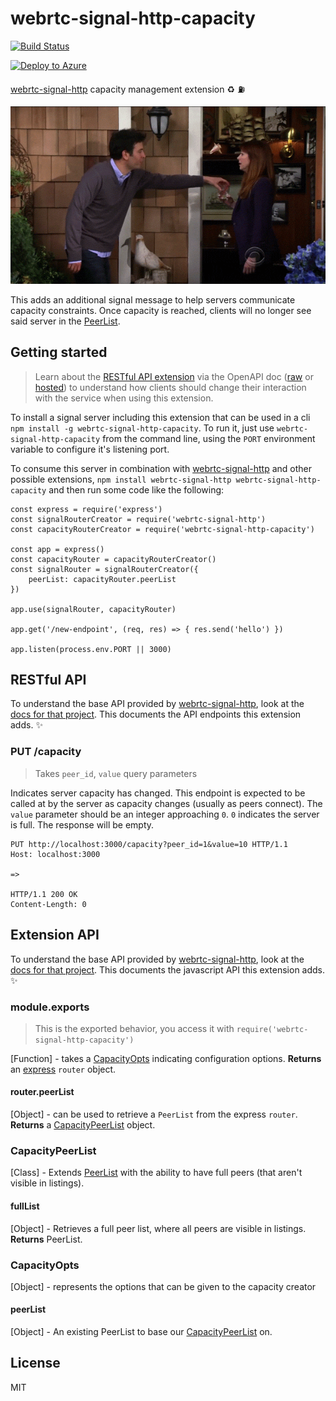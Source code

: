 # webrtc-signal-http-capacity

[![Build Status](https://travis-ci.org/bengreenier/webrtc-signal-http-capacity.svg?branch=master)](https://travis-ci.org/bengreenier/webrtc-signal-http-capacity)

[![Deploy to Azure](https://azuredeploy.net/deploybutton.png)](https://azuredeploy.net/)

[webrtc-signal-http](https://github.com/bengreenier/webrtc-signal-http) capacity management extension :recycle: :fuelpump:

![logo gif](./readme_example.gif)

This adds an additional signal message to help servers communicate capacity constraints. Once capacity is reached, clients will no longer see said server in the [PeerList](https://github.com/bengreenier/webrtc-signal-http#peerlist).

## Getting started

> Learn about the [RESTful API extension](#restful-api) via the OpenAPI doc ([raw](./swagger.yml) or [hosted](https://rebilly.github.io/ReDoc/?url=https://raw.githubusercontent.com/bengreenier/webrtc-signal-http-capacity/master/swagger.yml)) to understand how clients should change their interaction with the service when using this extension.

To install a signal server including this extension that can be used in a cli `npm install -g webrtc-signal-http-capacity`. To run it, just use `webrtc-signal-http-capacity` from the command line, using the `PORT` environment variable to configure it's listening port.

To consume this server in combination with [webrtc-signal-http](https://github.com/bengreenier/webrtc-signal-http) and other possible extensions, `npm install webrtc-signal-http webrtc-signal-http-capacity` and then run some code like the following:

```
const express = require('express')
const signalRouterCreator = require('webrtc-signal-http')
const capacityRouterCreator = require('webrtc-signal-http-capacity')

const app = express()
const capacityRouter = capacityRouterCreator()
const signalRouter = signalRouterCreator({
    peerList: capacityRouter.peerList
})

app.use(signalRouter, capacityRouter)

app.get('/new-endpoint', (req, res) => { res.send('hello') })

app.listen(process.env.PORT || 3000)
```

## RESTful API

To understand the base API provided by [webrtc-signal-http](https://github.com/bengreenier/webrtc-signal-http), look at the [docs for that project](https://github.com/bengreenier/webrtc-signal-http#restful-api). This documents the API endpoints this extension adds. :sparkles:

### PUT /capacity

> Takes `peer_id`, `value` query parameters

Indicates server capacity has changed. This endpoint is expected to be called at by the server as capacity changes (usually as peers connect). The `value` parameter should be an integer approaching `0`. `0` indicates the server is full. The response will be empty.

```
PUT http://localhost:3000/capacity?peer_id=1&value=10 HTTP/1.1
Host: localhost:3000

=>

HTTP/1.1 200 OK
Content-Length: 0
```

## Extension API

To understand the base API provided by [webrtc-signal-http](https://github.com/bengreenier/webrtc-signal-http), look at the [docs for that project](https://github.com/bengreenier/webrtc-signal-http#extension-api). This documents the javascript API this extension adds. :sparkles:

### module.exports

> This is the exported behavior, you access it with `require('webrtc-signal-http-capacity')`

[Function] - takes a [CapacityOpts](#capacityopts) indicating configuration options. __Returns__ an [express](https://expressjs.com/) `router` object.

#### router.peerList

[Object] - can be used to retrieve a `PeerList` from the express `router`. __Returns__ a [CapacityPeerList](#capacitypeerlist) object.

### CapacityPeerList

[Class] - Extends [PeerList](https://github.com/bengreenier/webrtc-signal-http/#peerlist) with the ability to have full peers (that aren't visible in listings).

#### fullList

[Object] - Retrieves a full peer list, where all peers are visible in listings. __Returns__ PeerList.

### CapacityOpts

[Object] - represents the options that can be given to the capacity creator

#### peerList

[Object] - An existing PeerList to base our [CapacityPeerList](#capacitypeerlist) on.

## License

MIT